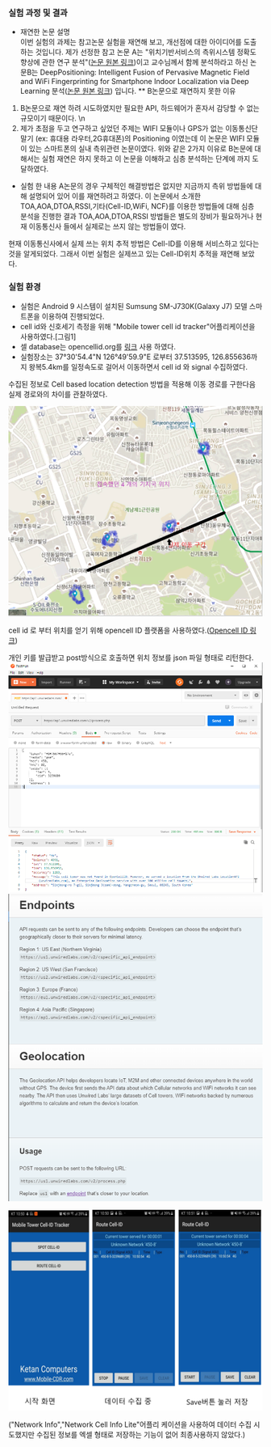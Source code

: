 ### 실험 과정 및 결과
* 재연한 논문 설명\
이번 실험의 과제는 참고논문 실험을 재연해 보고, 개선점에 대한 아이디어를 도출하는 것입니다.
제가 선정한 참고 논문 A는 "위치기반서비스의 측위시스템 정확도 향상에 관한 연구 분석"([논문 원본 링크](http://www.dbpia.co.kr/journal/articleDetail?nodeId=NODE02500799))이고 교수님께서 함께 분석하라고 하신 논문B는 DeepPositioning:  Intelligent Fusion of Pervasive Magnetic Field and WiFi Fingerprinting for Smartphone Indoor Localization via Deep Learning 분석([논문 원본 링크](https://ieeexplore.ieee.org/document/8260607))
입니다. 
** B논문으로 재연하지 못한 이유
1. B논문으로 재연 하려 시도하였지만 필요한 API, 하드웨어가 혼자서 감당할 수 없는 규모이기 때문이다. \n
2. 제가 초점을 두고 연구하고 싶었던 주제는 WIFI 모듈이나 GPS가 없는 이동통신단말기 (ex: 휴대용 라우터,2G휴대폰)의 Positioning 이였는데 이 논문은 WIFI 모듈이 있는 스마트폰의 실내 측위관련 논문이였다. 
위와 같은 2가지 이유로 B논문에 대해서는 실험 재연은 하지 못하고 이 논문을 이해하고 심층 분석하는 단계에 까지 도달하였다. 
* 실험 한 내용
A논문의 경우 구체적인 해결방법은 없지만 지금까지 측위 방법들에 대해 설명되어 있어 이를 재연하려고 하였다. 
이 논문에서 소개한 TOA,AOA,DTOA,RSSI,기타(Cell-ID,WiFi, NCF)를 이용한 방법들에 대해 심층 분석을 진행한 결과 TOA,AOA,DTOA,RSSI 방법들은 별도의 장비가 필요하거나 현재 이동통신사 들에서 실제로는 쓰지 않는 방법들이 였다.

현재 이동통신사에서 실제 쓰는 위치 추적 방법은 Cell-ID를 이용해 서비스하고 있다는 것을 알게되었다.
그래서 이번 실험은 실제쓰고 있는 Cell-ID위치 추적을 재연해 보았다. 

### 실험 환경

* 실험은 Android 9 시스템이 설치된 Sumsung SM-J730K(Galaxy J7) 모델 스마트폰을 이용하여 진행되었다.
* cell id와 신호세기 측정을 위해 "Mobile tower cell id tracker"어플리케이션을 사용하였다.[그림1]
* 셀 database는 opencellid.org를 [링크](http://opencellid.org) 사용 하였다. 
* 실험장소는 37°30'54.4"N 126°49'59.9"E 로부터 37.513595, 126.855636까지 왕복5.4km를 일정속도로 걸어서 이동하면서 cell id 와 signal 수집하였다.

수집된 정보로 Cell based location detection 방법을 적용해 이동 경로를 구한다음 실제 경로와의 차이를 관찰하였다. 

 ![그림4:google map에 시각화한 실제위치와 추적위치 차이](./cellmap1.png)

 cell id 로 부터 위치를 얻기 위해 opencell ID 플랫폼을 사용하였다.([Opencell ID 링크](https://opencellid.org))

 개인 키를 발급받고 post방식으로 호출하면 위치 정보를 json 파일 형태로 리턴한다.
 ![그림3:POSTMAN을 사용한 호출 예시](./callex.PNG)  
![그림2:opencellid API설명](./api.PNG)  
 
 


![그림1:데이터 수집에 사용된 어플리케이션](./ap_used.png) 

("Network Info","Network Cell Info Lite"어플리 케이션을 사용하여 데이터 수집 시도했지만 수집된 정보를 엑셀 형태로 저장하는 기능이 없어 최종사용하지 않았다.)



